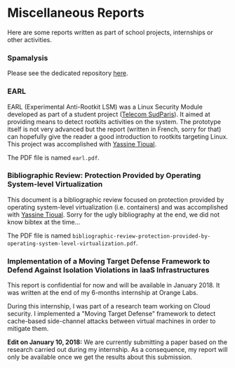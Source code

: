 # Miscellaneous Reports

Here are some reports written as part of school projects, internships or other activities.

### Spamalysis

Please see the dedicated repository [here](https://github.com/thithib/spamalysis).

### EARL

EARL (Experimental Anti-Rootkit LSM) was a Linux Security Module developed as part of a student project ([Telecom SudParis](http://www.telecom-sudparis.eu/en_accueil.html)). It aimed at providing means to detect rootkits activities on the system. The prototype itself is not very advanced but the report (written in French, sorry for that) can hopefully give the reader a good introduction to rootkits targeting Linux. This project was accomplished with [Yassine Tioual](https://github.com/nisay759).

The PDF file is named `earl.pdf`.

### Bibliographic Review: Protection Provided by Operating System-level Virtualization

This document is a bibliographic review focused on protection provided by operating system-level virtualization (i.e. containers) and was accomplished with [Yassine Tioual](https://github.com/nisay759). Sorry for the ugly bibliography at the end, we did not know bibtex at the time...

The PDF file is named `bibliographic-review-protection-provided-by-operating-system-level-virtualization.pdf`.

### Implementation of a Moving Target Defense Framework to Defend Against Isolation Violations in IaaS Infrastructures

This report is confidential for now and will be available in January 2018. It was written at the end of my 6-months internship at Orange Labs.

During this internship, I was part of a research team working on Cloud security. I implemented a "Moving Target Defense" framework to detect cache-based side-channel attacks between virtual machines in order to mitigate them.

**Edit on January 10, 2018:** We are currently submitting a paper based on the research carried out during my internship. As a consequence, my report will only be available once we get the results about this submission.

